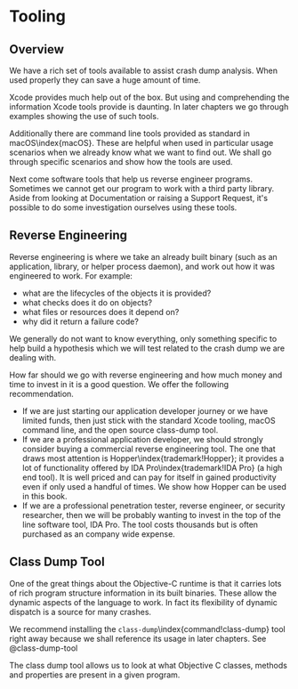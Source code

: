 # Tooling

## Overview

We have a rich set of tools available to assist crash dump analysis.  When used properly they can save a huge amount of time.

Xcode provides much help out of the box.  But using and comprehending the information Xcode tools provide is daunting.  In later chapters we go through examples showing the use of such tools.

Additionally there are command line tools provided as standard in macOS\index{macOS}.  These are helpful when used in particular usage scenarios when we already know what we want to find out.  We shall go through specific scenarios and show how the tools are used.

Next come software tools that help us reverse engineer programs.  Sometimes we cannot get our program to work with a third party library.  Aside from looking at Documentation or raising a Support Request, it's possible to do some investigation ourselves using these tools.

## Reverse Engineering

Reverse engineering is where we take an already built binary (such as an application, library, or helper process daemon), and work out how it was engineered to work.  For example:

- what are the lifecycles of the objects it is provided?
- what checks does it do on objects?
- what files or resources does it depend on?
- why did it return a failure code?

We generally do not want to know everything, only something specific to help build a hypothesis which we will test related to the crash dump we are dealing with.

How far should we go with reverse engineering and how much money and time to invest in it is a good question.  We offer the following recommendation.

- If we are just starting our application developer journey or we have limited funds, then just stick with the standard Xcode tooling, macOS command line, and the open source class-dump tool.
- If we are a professional application developer, we should strongly consider buying a commercial reverse engineering tool.  The one that draws most attention is Hopper\index{trademark!Hopper}; it provides a lot of functionality offered by IDA Pro\index{trademark!IDA Pro} (a high end tool).  It is well priced and can pay for itself in gained productivity even if only used a handful of times.  We show how Hopper can be used in this book.
- If we are a professional penetration tester, reverse engineer, or security researcher, then we will be probably wanting to invest in the top of the line software tool, IDA Pro.  The tool costs thousands but is often purchased as an company wide expense.

## Class Dump Tool

One of the great things about the Objective-C runtime is that it carries lots of rich program structure information in its built binaries.  These allow the dynamic aspects of the language to work.  In fact its flexibility of dynamic dispatch is a source for many crashes.

We recommend installing the `class-dump`\index{command!class-dump} tool right away because we shall reference its usage in later chapters.  See @class-dump-tool

The class dump tool allows us to look at what Objective C classes, methods and properties are present in a given program.
